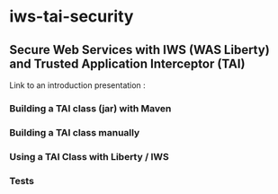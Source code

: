 # iws-tai-security
## Secure Web Services with IWS (WAS Liberty) and Trusted Application Interceptor (TAI)
Link to an introduction presentation  : <link>
### Building a TAI class (jar) with Maven
### Building a TAI class manually 
### Using a TAI Class with Liberty / IWS
### Tests

